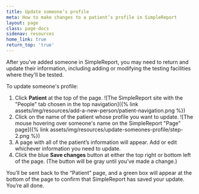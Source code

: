 ```yaml
---
title: Update someone’s profile
meta: How to make changes to a patient’s profile in SimpleReport
layout: page
class: page-docs
sidenav: resources
home_link: true
return_top: 'true'
---
```


After you’ve added someone in SimpleReport, you may need to return and update their information, including adding or modifying the testing facilities where they'll be tested.

To update someone's profile:

1. Click **Patient** at the top of the page.
![The SimpleReport site with the "People" tab chosen in the top navigation]({% link assets/img/resources/add-a-new-person/patient-navigation.png %})
2. Click on the name of the patient whose profile you want to update.
![The mouse hovering over someone's name on the SimpleReport "Page" page]({% link assets/img/resources/update-someones-profile/step-2.png %})
3. A page with all of the patient’s information will appear. Add or edit whichever information you need to update.
4. Click the blue **Save changes** button at either the top right or bottom left of the page. (The button will be gray until you’ve made a change.)

You’ll be sent back to the “Patient” page, and a green box will appear at the bottom of the page to confirm that SimpleReport has saved your update. You’re all done.
